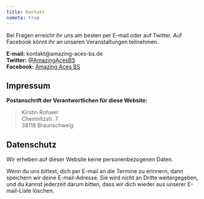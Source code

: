 ```yaml
---
title: Kontakt
nometa: true
---
```

Bei Fragen erreicht ihr uns am besten per E-mail oder auf Twitter. Auf Facebook könnt ihr an unseren Veranstaltungen teilnehmen.

**E-mail:** <span>k<span title="ihate@spam.com</span>">o</span>ntakt</span>&#64;amazing-aces-bs<i title="</i>mailto:">.</i>de  
**Twitter:** [@AmazingAcesBS](https://twitter.com/AmazingAcesBS)  
**Facebook:** [Amazing Aces BS](https://facebook.com/AmazingAcesBS)  

## Impressum

**Postanschrift der Verantwortlichen für diese Website:**

> Kirstin Rohwer  
> Chemnitzstr. 7  
> 38118 Braunschweig  

## Datenschutz

Wir erheben auf dieser Website keine personenbezogenen Daten.  

Wenn du uns bittest, dich per E-mail an die Termine zu erinnern, dann speichern wir deine E-mail-Adresse. Sie wird nicht an Dritte weitergegeben, und du kannst jederzeit darum bitten, dass wir dich wieder aus unserer E-mail-Liste löschen.
